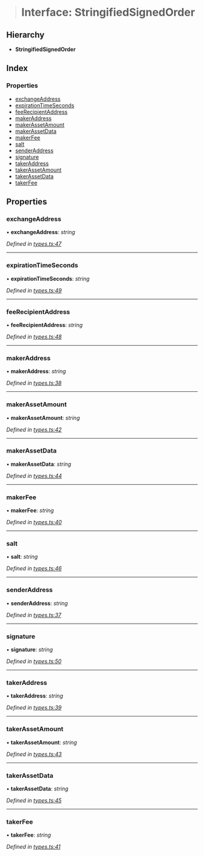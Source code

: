 > # Interface: StringifiedSignedOrder

## Hierarchy

* **StringifiedSignedOrder**

## Index

### Properties

* [exchangeAddress](_types_.stringifiedsignedorder.md#exchangeaddress)
* [expirationTimeSeconds](_types_.stringifiedsignedorder.md#expirationtimeseconds)
* [feeRecipientAddress](_types_.stringifiedsignedorder.md#feerecipientaddress)
* [makerAddress](_types_.stringifiedsignedorder.md#makeraddress)
* [makerAssetAmount](_types_.stringifiedsignedorder.md#makerassetamount)
* [makerAssetData](_types_.stringifiedsignedorder.md#makerassetdata)
* [makerFee](_types_.stringifiedsignedorder.md#makerfee)
* [salt](_types_.stringifiedsignedorder.md#salt)
* [senderAddress](_types_.stringifiedsignedorder.md#senderaddress)
* [signature](_types_.stringifiedsignedorder.md#signature)
* [takerAddress](_types_.stringifiedsignedorder.md#takeraddress)
* [takerAssetAmount](_types_.stringifiedsignedorder.md#takerassetamount)
* [takerAssetData](_types_.stringifiedsignedorder.md#takerassetdata)
* [takerFee](_types_.stringifiedsignedorder.md#takerfee)

## Properties

###  exchangeAddress

• **exchangeAddress**: *string*

*Defined in [types.ts:47](https://github.com/0xProject/0x-mesh/blob/01a8c7e/rpc/clients/typescript/src/types.ts#L47)*

___

###  expirationTimeSeconds

• **expirationTimeSeconds**: *string*

*Defined in [types.ts:49](https://github.com/0xProject/0x-mesh/blob/01a8c7e/rpc/clients/typescript/src/types.ts#L49)*

___

###  feeRecipientAddress

• **feeRecipientAddress**: *string*

*Defined in [types.ts:48](https://github.com/0xProject/0x-mesh/blob/01a8c7e/rpc/clients/typescript/src/types.ts#L48)*

___

###  makerAddress

• **makerAddress**: *string*

*Defined in [types.ts:38](https://github.com/0xProject/0x-mesh/blob/01a8c7e/rpc/clients/typescript/src/types.ts#L38)*

___

###  makerAssetAmount

• **makerAssetAmount**: *string*

*Defined in [types.ts:42](https://github.com/0xProject/0x-mesh/blob/01a8c7e/rpc/clients/typescript/src/types.ts#L42)*

___

###  makerAssetData

• **makerAssetData**: *string*

*Defined in [types.ts:44](https://github.com/0xProject/0x-mesh/blob/01a8c7e/rpc/clients/typescript/src/types.ts#L44)*

___

###  makerFee

• **makerFee**: *string*

*Defined in [types.ts:40](https://github.com/0xProject/0x-mesh/blob/01a8c7e/rpc/clients/typescript/src/types.ts#L40)*

___

###  salt

• **salt**: *string*

*Defined in [types.ts:46](https://github.com/0xProject/0x-mesh/blob/01a8c7e/rpc/clients/typescript/src/types.ts#L46)*

___

###  senderAddress

• **senderAddress**: *string*

*Defined in [types.ts:37](https://github.com/0xProject/0x-mesh/blob/01a8c7e/rpc/clients/typescript/src/types.ts#L37)*

___

###  signature

• **signature**: *string*

*Defined in [types.ts:50](https://github.com/0xProject/0x-mesh/blob/01a8c7e/rpc/clients/typescript/src/types.ts#L50)*

___

###  takerAddress

• **takerAddress**: *string*

*Defined in [types.ts:39](https://github.com/0xProject/0x-mesh/blob/01a8c7e/rpc/clients/typescript/src/types.ts#L39)*

___

###  takerAssetAmount

• **takerAssetAmount**: *string*

*Defined in [types.ts:43](https://github.com/0xProject/0x-mesh/blob/01a8c7e/rpc/clients/typescript/src/types.ts#L43)*

___

###  takerAssetData

• **takerAssetData**: *string*

*Defined in [types.ts:45](https://github.com/0xProject/0x-mesh/blob/01a8c7e/rpc/clients/typescript/src/types.ts#L45)*

___

###  takerFee

• **takerFee**: *string*

*Defined in [types.ts:41](https://github.com/0xProject/0x-mesh/blob/01a8c7e/rpc/clients/typescript/src/types.ts#L41)*